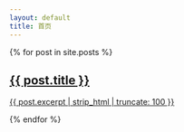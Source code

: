```yaml
---
layout: default
title: 首页
---
```


<div class="home-archive">
  {% for post in site.posts %}
  <article>
    <a href="{{ post.url | relative_url }}">
      <h2>{{ post.title }}</h2>
      <p>{{ post.excerpt | strip_html | truncate: 100 }}</p>
    </a>
  </article>
  {% endfor %}
</div>
